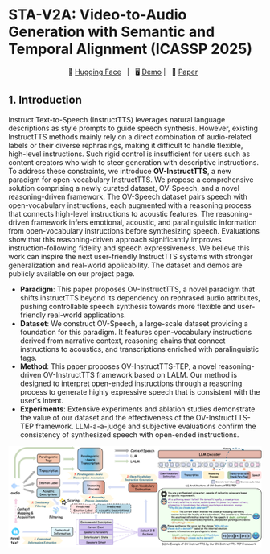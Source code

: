 # STA-V2A: Video-to-Audio Generation with Semantic and Temporal Alignment (ICASSP 2025)

<p align="center">
        🤗 <a href="https://huggingface.co/y-ren16/OVSpeech">Hugging Face</a>&nbsp&nbsp | &nbsp&nbsp🖥️ <a href="https://y-ren16.github.io/OV-InstructTTS">Demo</a> | &nbsp&nbsp📑 <a href="https://arxiv.org/pdf/2510.00000">Paper</a>&nbsp&nbsp
<br>

## 1. Introduction

Instruct Text-to-Speech (InstructTTS) leverages natural language descriptions as style prompts to guide speech synthesis. However, existing InstructTTS methods mainly rely on a direct combination of audio-related labels or their diverse rephrasings, making it difficult to handle flexible, high-level instructions. Such rigid control is insufficient for users such as content creators who wish to steer generation with descriptive instructions. To address these constraints, we introduce **OV-InstructTTS**, a new paradigm for open-vocabulary InstructTTS. We propose a comprehensive solution comprising a newly curated dataset, OV-Speech, and a novel reasoning-driven framework. The OV-Speech dataset pairs speech with open-vocabulary instructions, each augmented with a reasoning process that connects high-level instructions to acoustic features. The reasoning-driven framework infers emotional, acoustic, and paralinguistic information from open-vocabulary instructions before synthesizing speech. Evaluations show that this reasoning-driven approach significantly improves instruction-following fidelity and speech expressiveness. We believe this work can inspire the next user-friendly InstructTTS systems with stronger generalization and real-world applicability. The dataset and demos are publicly available on our project page.

- **Paradigm**: This paper proposes OV-InstructTTS, a novel paradigm that shifts instructTTS beyond its dependency on rephrased audio attributes, pushing controllable speech synthesis towards more flexible and user-friendly real-world applications.
- **Dataset**: We construct OV-Speech, a large-scale dataset providing a foundation for this paradigm. It features open-vocabulary instructions derived from narrative context, reasoning chains that connect instructions to acoustics, and transcriptions enriched with paralinguistic tags.
- **Method**: This paper proposes OV-InstructTTS-TEP, a novel reasoning-driven OV-InstructTTS framework based on LALM. Our method is designed to interpret open-ended instructions through a reasoning process to generate highly expressive speech that is consistent with the user's intent.
- **Experiments**: Extensive experiments and ablation studies demonstrate the value of our dataset and the effectiveness of the OV-InstructTTS-TEP framework. LLM-a-a-judge and subjective evaluations confirm the consistency of synthesized speech with open-ended instructions.

<div align="center">
  <img src="assets/images/ov.png" alt="Architecture" width="800" />
</div>
